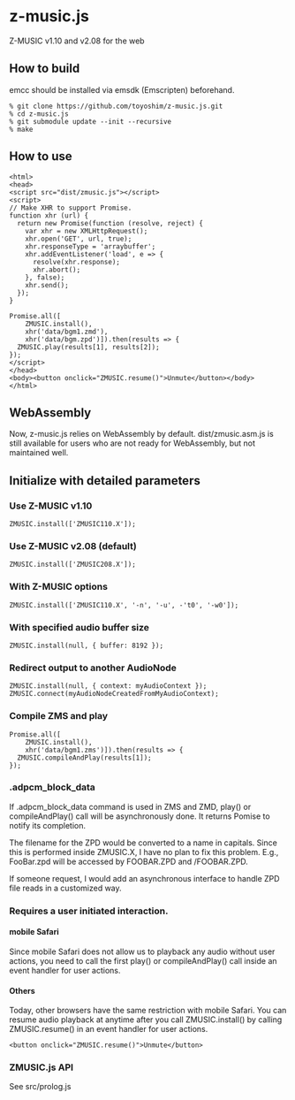 # z-music.js
Z-MUSIC v1.10 and v2.08 for the web

## How to build
emcc should be installed via emsdk (Emscripten) beforehand.
```
% git clone https://github.com/toyoshim/z-music.js.git
% cd z-music.js
% git submodule update --init --recursive
% make
```

## How to use
```
<html>
<head>
<script src="dist/zmusic.js"></script>
<script>
// Make XHR to support Promise.
function xhr (url) {
  return new Promise(function (resolve, reject) {
    var xhr = new XMLHttpRequest();
    xhr.open('GET', url, true);
    xhr.responseType = 'arraybuffer';
    xhr.addEventListener('load', e => {
      resolve(xhr.response);
      xhr.abort();
    }, false);
    xhr.send();
  });
}

Promise.all([
    ZMUSIC.install(),
    xhr('data/bgm1.zmd'),
    xhr('data/bgm.zpd')]).then(results => {
  ZMUSIC.play(results[1], results[2]);
});
</script>
</head>
<body><button onclick="ZMUSIC.resume()">Unmute</button></body>
</html>
```

## WebAssembly
Now, z-music.js relies on WebAssembly by default. dist/zmusic.asm.js is still
available for users who are not ready for WebAssembly, but not maintained well.

## Initialize with detailed parameters

### Use Z-MUSIC v1.10
```
ZMUSIC.install(['ZMUSIC110.X']);
```

### Use Z-MUSIC v2.08 (default)
```
ZMUSIC.install(['ZMUSIC208.X']);
```

### With Z-MUSIC options
```
ZMUSIC.install(['ZMUSIC110.X', '-n', '-u', -'t0', '-w0']);
```

### With specified audio buffer size
```
ZMUSIC.install(null, { buffer: 8192 });
```

### Redirect output to another AudioNode
```
ZMUSIC.install(null, { context: myAudioContext });
ZMUSIC.connect(myAudioNodeCreatedFromMyAudioContext);
```

### Compile ZMS and play
```
Promise.all([
    ZMUSIC.install(),
    xhr('data/bgm1.zms')]).then(results => {
  ZMUSIC.compileAndPlay(results[1]);
});
```

### .adpcm_block_data
If .adpcm_block_data command is used in ZMS and ZMD, play() or compileAndPlay()
call will be asynchronously done. It returns Pomise to notify its completion.

The filename for the ZPD would be converted to a name in capitals. Since this
is performed inside ZMUSIC.X, I have no plan to fix this problem.
E.g., FooBar.zpd will be accessed by FOOBAR.ZPD and /FOOBAR.ZPD.

If someone request, I would add an asynchronous interface to handle ZPD file
reads in a customized way.

### Requires a user initiated interaction.
#### mobile Safari
Since mobile Safari does not allow us to playback any audio without user
actions, you need to call the first play() or compileAndPlay() call inside an
event handler for user actions.

#### Others
Today, other browsers have the same restriction with mobile Safari. You can
resume audio playback at anytime after you call ZMUSIC.install() by calling
ZMUSIC.resume() in an event handler for user actions.
```
<button onclick="ZMUSIC.resume()">Unmute</button>
```

### ZMUSIC.js API
See src/prolog.js
